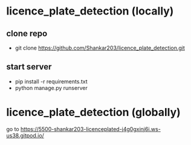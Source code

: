 # licence_plate_detection (locally)
## clone repo
- git clone https://github.com/Shankar203/licence_plate_detection.git
## start server
- pip install -r requirements.txt
- python manage.py runserver

# licence_plate_detection (globally)
go to https://5500-shankar203-licenceplated-j4g0gxinj6i.ws-us38.gitpod.io/
